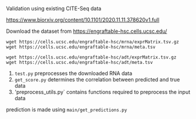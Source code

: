 Validation using existing CITE-Seq data

https://www.biorxiv.org/content/10.1101/2020.11.11.378620v1.full

Download the dataset from https://engraftable-hsc.cells.ucsc.edu/
```
wget https://cells.ucsc.edu/engraftable-hsc/mrna/exprMatrix.tsv.gz
wget https://cells.ucsc.edu/engraftable-hsc/mrna/meta.tsv

wget https://cells.ucsc.edu/engraftable-hsc/adt/exprMatrix.tsv.gz
wget https://cells.ucsc.edu/engraftable-hsc/adt/meta.tsv
```
1.  `test.py` preprocesses the downloaded RNA data 
2.  `get_score.py` determines the correlation between predicted and true data 
3.  'preprocess_utils.py` contains functions required to preprocess the input data

prediction is made using `main/get_predictions.py`
